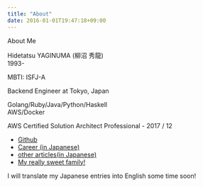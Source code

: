 ```yaml
---
title: "About"
date: 2016-01-01T19:47:18+09:00
---
```


About Me

<!--more-->

Hidetatsu YAGINUMA (柳沼 秀龍)  
1993-  

MBTI: ISFJ-A  

Backend Engineer at Tokyo, Japan  

Golang/Ruby/Java/Python/Haskell  
AWS/Docker  

AWS Certified Solution Architect Professional - 2017 / 12  

* [Github](https://github.com/ygnmhdtt)
* [Career (in Japanese)](https://github.com/ygnmhdtt/job_career/blob/master/career.md)
* [other articles(in Japanese)](https://www.google.co.jp/search?q=site%3Ahttps%3A%2F%2Fblog.mmmcorp.co.jp+%E6%9F%B3%E6%B2%BC&rls=com.microsoft:ja:{referrer:source?}&ie=UTF-8&oe=UTF-8&sourceid=ie7&rlz=1I7SNJB_jaJP481&gfe_rd=cr&dcr=0&ei=QjtCWuaVPOHd8Afn_IDoAQ)
* [My really sweet family!](http://buntyo.love)

I will translate my Japanese entries into English some time soon!
